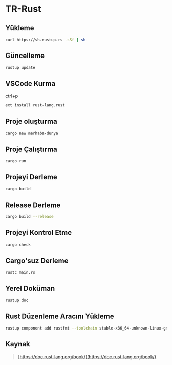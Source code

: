 # TR-Rust

## Yükleme

```bash
curl https://sh.rustup.rs -sSf | sh
```

## Güncelleme

```bash
rustup update
```

## VSCode Kurma

ctrl+p

```bash
ext install rust-lang.rust
```

## Proje oluşturma

```bash
cargo new merhaba-dunya
```

## Proje Çalıştırma

```bash
cargo run
```

## Projeyi Derleme

```bash
cargo build
```

## Release Derleme

```bash
cargo build --release
```

## Projeyi Kontrol Etme

```bash
cargo check
```

## Cargo'suz Derleme

```bash
rustc main.rs
```

## Yerel Doküman

```bash
rustup doc
```

## Rust Düzenleme Aracını Yükleme

```bash
rustup component add rustfmt --toolchain stable-x86_64-unknown-linux-gnu
```

## Kaynak

> [https://doc.rust-lang.org/book/](https://doc.rust-lang.org/book/)
